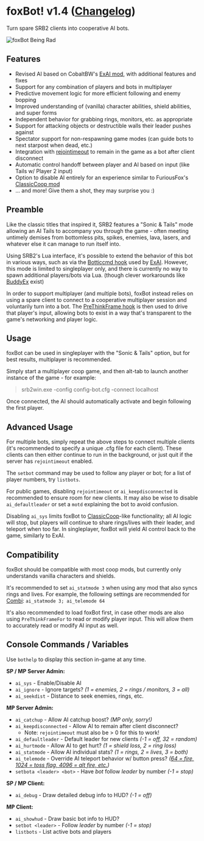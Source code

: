 foxBot! v1.4 ([Changelog](changelog.md))
============
Turn spare SRB2 clients into cooperative AI bots.

![foxBot Being Rad](Media/srb20065.gif)

Features
--------
* Revised AI based on CobaltBW's [ExAI mod](https://mb.srb2.org/showthread.php?t=46020), with additional features and fixes
* Support for any combination of players and bots in multiplayer
* Predictive movement logic for more efficient following and enemy bopping
* Improved understanding of (vanilla) character abilities, shield abilities, and super forms
* Independent behavior for grabbing rings, monitors, etc. as appropriate
* Support for attacking objects or destructible walls their leader pushes against
* Spectator support for non-respawning game modes (can guide bots to next starpost when dead, etc.)
* Integration with [rejointimeout](https://git.do.srb2.org/STJr/SRB2/merge_requests/722) to remain in the game as a bot after client disconnect
* Automatic control handoff between player and AI based on input (like Tails w/ Player 2 input)
* Option to disable AI entirely for an experience similar to FuriousFox's [ClassicCoop mod](https://mb.srb2.org/showthread.php?t=41377)
* ... and more! Give them a shot, they may surprise you :)

Preamble
--------
Like the classic titles that inspired it, SRB2 features a "Sonic & Tails" mode allowing an AI Tails to accompany you through the game -
often meeting untimely demises from bottomless pits, spikes, enemies, lava, lasers, and whatever else it can manage to run itself into.

Using SRB2's Lua interface, it's possible to extend the behavior of this bot in various ways, such as via the [Botticcmd hook](https://wiki.srb2.org/wiki/Lua/Hooks#BotTiccmd) used by [ExAI](https://mb.srb2.org/showthread.php?t=46020).
However, this mode is limited to singleplayer only, and there is currently no way to spawn additional players/bots via Lua. (though clever workarounds like [BuddyEx](https://mb.srb2.org/showthread.php?t=50847) exist)

In order to support multiplayer (and multiple bots), foxBot instead relies on using a spare client to connect to a cooperative multiplayer session and voluntarily turn into a bot.
The [PreThinkFrame hook](https://wiki.srb2.org/wiki/Lua/Hooks#PreThinkFrame) is then used to drive that player's input, allowing bots to exist in a way that's transparent to the game's networking and player logic.

Usage
-----
foxBot can be used in singleplayer with the "Sonic & Tails" option, but for best results, multiplayer is recommended.

Simply start a multiplayer coop game, and then alt-tab to launch another instance of the game - for example:

> srb2win.exe -config config-bot.cfg -connect localhost

Once connected, the AI should automatically activate and begin following the first player.

Advanced Usage
--------------
For multiple bots, simply repeat the above steps to connect multiple clients (it's recommended to specify a unique .cfg file for each client).
These clients can then either continue to run in the background, or just quit if the server has `rejointimeout` enabled.

The `setbot` command may be used to follow any player or bot; for a list of player numbers, try `listbots`.

For public games, disabling `rejointimeout` or `ai_keepdisconnected` is recommended to ensure room for new clients.
It may also be wise to disable `ai_defaultleader` or set a `motd` explaining the bot to avoid confusion.

Disabling `ai_sys` limits foxBot to [ClassicCoop](https://mb.srb2.org/showthread.php?t=41377)-like functionality;
all AI logic will stop, but players will continue to share rings/lives with their leader, and teleport when too far.
In singleplayer, foxBot will yield AI control back to the game, similarly to ExAI.

Compatibility
-------------
foxBot should be compatible with most coop mods, but currently only understands vanilla characters and shields.

It's recommended to set `ai_statmode 3` when using any mod that also syncs rings and lives.
For example, the following settings are recommended for [Combi](https://mb.srb2.org/showthread.php?t=46562): `ai_statmode 3; ai_telemode 64`

It's also recommended to load foxBot first, in case other mods are also using `PreThinkFrameFor` to read or modify player input.
This will allow them to accurately read or modify AI input as well.

Console Commands / Variables
----------------------------
Use `bothelp` to display this section in-game at any time.

**SP / MP Server Admin:**
* `ai_sys` - Enable/Disable AI
* `ai_ignore` - Ignore targets? *(1 = enemies, 2 = rings / monitors, 3 = all)*
* `ai_seekdist` - Distance to seek enemies, rings, etc.

**MP Server Admin:**
* `ai_catchup` - Allow AI catchup boost? *(MP only, sorry!)*
* `ai_keepdisconnected` - Allow AI to remain after client disconnect?
  * Note: `rejointimeout` must also be > 0 for this to work!
* `ai_defaultleader` - Default leader for new clients *(-1 = off, 32 = random)*
* `ai_hurtmode` - Allow AI to get hurt? *(1 = shield loss, 2 = ring loss)*
* `ai_statmode` - Allow AI individual stats? *(1 = rings, 2 = lives, 3 = both)*
* `ai_telemode` - Override AI teleport behavior w/ button press? *([64 = fire, 1024 = toss flag, 4096 = alt fire, etc.](https://wiki.srb2.org/wiki/Constants#Button_flags))*
* `setbota <leader> <bot>` - Have *bot* follow *leader* by number *(-1 = stop)*

**SP / MP Client:**
* `ai_debug` - Draw detailed debug info to HUD? *(-1 = off)*

**MP Client:**
* `ai_showhud` - Draw basic bot info to HUD?
* `setbot <leader>` - Follow *leader* by number *(-1 = stop)*
* `listbots` - List active bots and players
